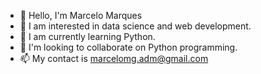 - 👋 Hello, I'm Marcelo Marques
- 👀 I am interested in data science and web development.
- 🌱 I am currently learning Python.
- 💞️ I'm looking to collaborate on Python programming.
- 📫 My contact is marcelomg.adm@gmail.com


<!---
marcelogv5/marcelogv5 is a ✨ special ✨ repository because its `README.md` (this file) appears on your GitHub profile.
You can click the Preview link to take a look at your changes.
--->
